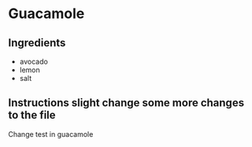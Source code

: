 # Guacamole
## Ingredients
* avocado
* lemon
* salt
## Instructions slight change some more changes to the file
Change test in guacamole
